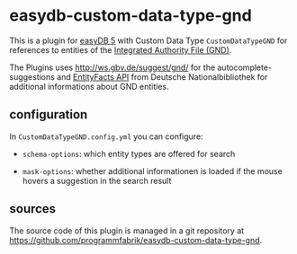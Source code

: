 # easydb-custom-data-type-gnd

This is a plugin for [easyDB 5](http://5.easydb.de/) with Custom Data Type `CustomDataTypeGND` for references to entities of the [Integrated Authority File (GND)](https://en.wikipedia.org/wiki/Integrated_Authority_File).

The Plugins uses <http://ws.gbv.de/suggest/gnd/> for the autocomplete-suggestions and [EntityFacts API](<http://www.dnb.de/DE/Wir/Projekte/Abgeschlossen/entityFacts.html>) from Deutsche Nationalbibliothek for additional informations about GND entities.

## configuration

In `CustomDataTypeGND.config.yml` you can configure:

* `schema-options`: which entity types are offered for search

* `mask-options`: whether additional informationen is loaded if the mouse hovers a suggestion in the search result

## sources

The source code of this plugin is managed in a git repository at <https://github.com/programmfabrik/easydb-custom-data-type-gnd>.


